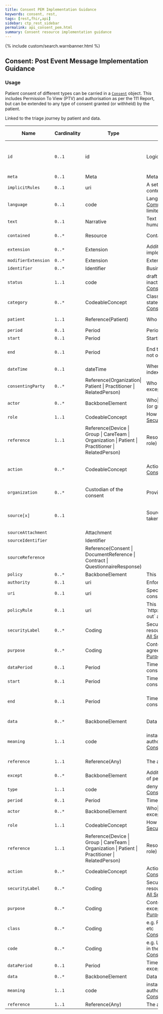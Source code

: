 ```yaml
---
title: Consent PEM Implementation Guidance
keywords: consent, rest,
tags: [rest,fhir,api]
sidebar: ctp_rest_sidebar
permalink: api_consent_pem.html
summary: Consent resource implementation guidance
---
```


{% include custom/search.warnbanner.html %}

<style>
table.spec {
  min-width: 100%;
  max-width: 100%;
}

table.spec td {
  width: 10%;
  min-width: 10%;
}

table.spec td code {
  white-space: nowrap;
}

</style>

## Consent: Post Event Message Implementation Guidance ##

### Usage ###

Patient consent of different types can be carried in a [`Consent`](http://hl7.org/fhir/stu3/consent.html) object. This includes Permission To View (PTV) and authorisation as per the 111 Report, but can be extended to any type of consent granted (or withheld) by the patient.

Linked to the triage journey by patient and data.

<table class="spec">
<thead>
<tr>
   <th>Name</th>
   <th>Cardinality</th>
   <th>Type</th>
   <th>FHIR Documentation</th>
   <th>CDS Implementation Guidance</th>
</tr>
</thead>
<tbody>
<tr>
  <td><code>id</code></td>
  <td><code>0..1</code></td>
  <td>id</td>
  <td>Logical id of this artifact</td>
  <td>Note that this will always be populated except when the resource is being created (initial creation call)</td>
</tr>
<tr>
  <td><code>meta</code></td>
  <td><code>0..1</code></td>
  <td>Meta</td>
  <td>Metadata about the resource</td>
    <td></td>
</tr>
<tr>
  <td><code>implicitRules</code></td>
  <td><code>0..1</code></td>
  <td>uri</td>
  <td>A set of rules under which this content was created</td>
    <td></td>
</tr>
<tr>
  <td><code>language</code></td>
  <td><code>0..1</code></td>
  <td>code</td>
  <td>Language of the resource content. <br/> 
    <a href="http://hl7.org/fhir/stu3/valueset-languages.html">Common Languages</a> (Extensible but limited to All Languages)</td>
  <td></td>
</tr>
<tr>
  <td><code>text</code></td>
  <td><code>0..1</code></td>
  <td>Narrative</td>
  <td>Text summary of the resource, for human interpretation</td>
  <td></td>
</tr>
<tr>
  <td><code>contained</code></td>
  <td><code>0..*</code></td>
  <td>Resource</td>
  <td>Contained, inline Resources</td>
  <td>This SHOULD NOT be populated</td>
</tr>
<tr>
  <td><code>extension</code></td>
  <td><code>0..*</code></td>
  <td>Extension</td>
  <td>Additional Content defined by implementations</td>
  <td></td>
</tr>
<tr>
  <td><code>modifierExtension</code></td>
  <td><code>0..*</code></td>
  <td>Extension</td>
  <td>Extensions that cannot be ignored</td>
  <td></td>
</tr>
<tr>
  <td><code>identifier</code></td>
  <td><code>0..*</code></td>
  <td>Identifier</td>
  <td>Business Identifier for observation</td>
  <td></td>
</tr>
<tr>
  <td><code>status</code></td>
  <td><code>1..1</code></td>
  <td>code</td>
  <td>draft | proposed | active | rejected | inactive | entered-in-error<br>
    <a href="https://www.hl7.org/fhir/stu3/valueset-consent-state-codes.html">ConsentState (Required)</a></td>
  <td>
    This will normally be active</td>
</tr>
<tr>
  <td><code>category</code></td>
  <td><code>0..*</code></td>
  <td>CodeableConcept</td>
  <td>Classification of the consent statement - for indexing/retrieval<br>
    <a href="https://www.hl7.org/fhir/stu3/valueset-consent-category.html">Consent Category Codes (Example)</a></td>
  <td></td>
</tr>
<tr>
  <td><code>patient</code></td>
  <td><code>1..1</code></td>
  <td>Reference(Patient)</td>
  <td>Who the consent applies to</td>
  <td>This MUST be the Patient in the encounter report.</td>
</tr>
<tr>
  <td><code>period</code></td>
  <td><code>0..1</code></td>
  <td>Period</td>
  <td>Period that this consent applies</td>
  <td></td>
</tr>
<tr>
  <td class="sub"><code>start</code></td>
  <td><code>0..1</code></td>
  <td>Period</td>
  <td>Starting time with inclusive boundary</td>
  <td>This MUST be populated</td>
</tr>
<tr>
  <td class="sub"><code>end</code></td>
  <td><code>0..1</code></td>
  <td>Period</td>
  <td>End time with inclusive boundary, if not ongoing</td>
  <td>If not populated, then assumed to be in the future/open-ended</td>
</tr>
<tr>
  <td><code>dateTime</code></td>
  <td><code>0..1</code></td>
  <td>dateTime</td>
  <td>When this Consent was created or indexed</td>
  <td>This SHOULD be populated</td>
</tr>
<tr>
  <td><code>consentingParty</code></td>
  <td><code>0..*</code></td>
  <td>Reference(Organization| Patient | Practitioner | RelatedPerson)</td>
  <td>Who is agreeing to the policy and exceptions</td>
  <td>this will normally be Patient, but may be RelatedPerson</td>
</tr>
<tr>
  <td><code>actor</code></td>
  <td><code>0..*</code></td>
  <td>BackboneElement</td>
  <td>Who|what controlled by this consent (or group, by role)</td>
  <td></td>
</tr>
<tr>
  <td class="sub"><code>role</code></td>
  <td><code>1..1</code></td>
  <td>CodeableConcept</td>
  <td>How the actor is involved<br>
    <a href="https://www.hl7.org/fhir/stu3/valueset-security-role-type.html">SecurityRoleType (Extensible)</a></td>
  <td>This SHOULD be populated with 'CST'.</td>
</tr>
<tr>
  <td class="sub"><code>reference</code></td>
  <td><code>1..1</code></td>
  <td>Reference(Device | Group | CareTeam | Organization | Patient | Practitioner | RelatedPerson)</td>
  <td>Resource for the actor (or group, by role)</td>
  <td>This SHOULD be populated with an Organization or Practitioner (practice or GP) for the registered GP</td>
</tr>
<tr>
  <td><code>action</code></td>
  <td><code>0..*</code></td>
  <td>CodeableConcept</td>
  <td>Actions controlled by this consent<br>
<a href="https://www.hl7.org/fhir/stu3/valueset-consent-action.html">Consent Action Codes (Example)</a></td>
  <td>This SHOULD be populated with 'collect' as collecting to add to the Primary Care Record.</td>
</tr>
<tr>
  <td><code>organization</code></td>
  <td><code>0..*</code></td>
  <td>Custodian of the consent</td>
  <td>Provider organisation</td>
  <td>This SHOULD be populated with the encounter.serviceProvider</td>
</tr>
<tr>
  <td><code>source[x]</code></td>
  <td><code>0..1</code></td>
  <td></td>
  <td>Source from which this consent is taken</td>
  <td>Typically from a QuestionnaireResponse ("Are you happy for your GP to see this call?")</td>
</tr>
<tr>
  <td class="sub"><code>sourceAttachment</code></td>
  <td><code></code></td>
  <td>Attachment</td>
  <td></td>
  <td></td>
</tr>
<tr>
  <td class="sub"><code>sourceIdentifier</code></td>
  <td><code></code></td>
  <td>Identifier</td>
  <td></td>
  <td></td>
</tr>
<tr>
  <td class="sub"><code>sourceReference</code></td>
  <td><code></code></td>
  <td>Reference(Consent | DocumentReference | Contract | QuestionnaireResponse)</td>
  <td></td>
  <td></td>
</tr>
<tr>
  <td><code>policy</code></td>
  <td><code>0..*</code></td>
  <td>BackboneElement</td>
  <td>This MUST NOT be populated.</td>
  <td></td>
</tr>
<tr>
  <td class="sub"><code>authority</code></td>
  <td><code>0..1</code></td>
  <td>uri</td>
  <td>Enforcement source for policy</td>
  <td></td>
</tr>
<tr>
  <td class="sub"><code>uri</code></td>
  <td><code>0..1</code></td>
  <td>uri</td>
  <td>Specific policy covered by this consent</td>
  <td></td>
</tr>
<tr>
  <td><code>policyRule</code></td>
  <td><code>0..1</code></td>
  <td>uri</td>
  <td>This SHOULD be populated with `http://hl7.org/fhir/ConsentPolicy/opt-out` as GP is an opt-out scenario.</td>
  <td></td>
</tr>
<tr>
  <td><code>securityLabel</code></td>
  <td><code>0..*</code></td>
  <td>Coding</td>
  <td>Security Labels that define affected resources<br>
    <a href="https://www.hl7.org/fhir/stu3/valueset-security-labels.html">All Security Labels (Extensible)</a></td>
  <td></td>
</tr>
<tr>
  <td><code>purpose</code></td>
  <td><code>0..*</code></td>
  <td>Coding</td>
  <td>Context of activities for which the agreement is made<br>
    <a href="https://www.hl7.org/fhir/stu3/v3/PurposeOfUse/vs.html">PurposeOfUse (Extensible)</a></td>
  <td></td>
</tr>
<tr>
  <td><code>dataPeriod</code></td>
  <td><code>0..1</code></td>
  <td>Period</td>
  <td>Timeframe for data controlled by this consent</td>
  <td>This MUST be populated</td>
</tr>
  <tr>
  <td class="sub"><code>start</code></td>
  <td><code>0..1</code></td>
  <td>Period</td>
  <td>Timeframe for data controlled by this consent</td>
  <td>This MUST be populated</td>
</tr>
  <tr>
  <td class="sub"><code>end</code></td>
  <td><code>0..1</code></td>
  <td>Period</td>
  <td>Timeframe for data controlled by this consent</td>
  <td>This MAY be populated, but if not then assume the dataPeriod is active and open-ended</td>
</tr>
<tr>
  <td><code>data</code></td>
  <td><code>0..*</code></td>
  <td>BackboneElement</td>
  <td>Data controlled by this consent</td>
  <td>The Encounter(s) to which this consent applies</td>
</tr>
<tr>
  <td class="sub"><code>meaning</code></td>
  <td><code>1..1</code></td>
  <td>code</td>
  <td>instance | related | dependents | authoredby<br>
<a href="https://www.hl7.org/fhir/stu3/valueset-consent-data-meaning.html">ConsentDataMeaning (Required)</a></td>
  <td>This MUST be populated with both 'related' and 'dependents' as separate data elements.</td>
</tr>
<tr>
  <td class="sub"><code>reference</code></td>
  <td><code>1..1</code></td>
  <td>Reference(Any)</td>
  <td>The actual data reference</td>
  <td>This SHOULD be the Encounter</td>
</tr>
<tr>
  <td><code>except</code></td>
  <td><code>0..*</code></td>
  <td>BackboneElement</td>
  <td>Additional rule - addition or removal of permissions</td>
  <td></td>
</tr>
<tr>
  <td class="sub"><code>type</code></td>
  <td><code>1..1</code></td>
  <td>code</td>
  <td>deny | permit<br>
<a href="https://www.hl7.org/fhir/stu3/valueset-consent-except-type.html">ConsentExceptType (Required)</a></td>
  <td></td>
</tr>
<tr>
  <td class="sub"><code>period</code></td>
  <td><code>0..1</code></td>
  <td>Period</td>
  <td>Timeframe for this exception</td>
  <td></td>
</tr>
<tr>
  <td class="sub"><code>actor</code></td>
  <td><code>0..*</code></td>
  <td>BackboneElement</td>
  <td>Who|what controlled by this exception (or group, by role)</td>
  <td></td>
</tr>
<tr>
  <td class="sub-sub"><code>role</code></td>
  <td><code>1..1</code></td>
  <td>CodeableConcept</td>
  <td>How the actor is involved<br>
    <a href="https://www.hl7.org/fhir/stu3/valueset-security-role-type.html">SecurityRoleType (Extensible)</a></td>
  <td></td>
</tr>
<tr>
  <td class="sub-sub"><code>reference</code></td>
  <td><code>1..1</code></td>
  <td>Reference(Device | Group | CareTeam | Organization | Patient | Practitioner | RelatedPerson)</td>
  <td>Resource for the actor (or group, by role)</td>
  <td></td>
</tr>
<tr>
  <td class="sub"><code>action</code></td>
  <td><code>0..*</code></td>
  <td>CodeableConcept</td>
  <td>Actions controlled by this exception<br>
<a href="https://www.hl7.org/fhir/stu3/valueset-consent-action.html">Consent Action Codes (Example)</a></td>
  <td></td>
</tr>
<tr>
  <td class="sub"><code>securityLabel</code></td>
  <td><code>0..*</code></td>
  <td>Coding</td>
  <td>Security Labels that define affected resources<br>
<a href="https://www.hl7.org/fhir/stu3/valueset-security-labels.html">All Security Labels (Extensible)</a></td>
  <td></td>
</tr>
<tr>
  <td class="sub"><code>purpose</code></td>
  <td><code>0..*</code></td>
  <td>Coding</td>
  <td>Context of activities covered by this exception<br>
<a href="https://www.hl7.org/fhir/stu3/v3/PurposeOfUse/vs.html">PurposeOfUse (Extensible)</a></td>
  <td></td>
</tr>
<tr>
  <td class="sub"><code>class</code></td>
  <td><code>0..*</code></td>
  <td>Coding</td>
  <td>e.g. Resource Type, Profile, or CDA etc<br>
<a href="https://www.hl7.org/fhir/stu3/valueset-consent-content-class.html">Consent Content Class (Extensible)</a></td>
  <td></td>
</tr>
<tr>
  <td class="sub"><code>code</code></td>
  <td><code>0..*</code></td>
  <td>Coding</td>
  <td>e.g. LOINC or SNOMED CT code, etc in the content<br>
<a href="https://www.hl7.org/fhir/stu3/valueset-consent-content-code.html">Consent Content Codes (Example)</a></td>
  <td></td>
</tr>
<tr>
  <td class="sub"><code>dataPeriod</code></td>
  <td><code>0..1</code></td>
  <td>Period</td>
  <td>Timeframe for data controlled by this exception</td>
  <td></td>
</tr>
<tr>
  <td class="sub"><code>data</code></td>
  <td><code>0..*</code></td>
  <td>BackboneElement</td>
  <td>Data controlled by this exception</td>
  <td></td>
</tr>
<tr>
  <td class="sub-sub"><code>meaning</code></td>
  <td><code>1..1</code></td>
  <td>code</td>
  <td>instance | related | dependents | authoredby<br>
<a href="https://www.hl7.org/fhir/stu3/valueset-consent-data-meaning.html">ConsentDataMeaning (Required)</a></td>
  <td></td>
</tr>
<tr>
  <td class="sub-sub"><code>reference</code></td>
  <td><code>1..1</code></td>
  <td>Reference(Any)</td>
  <td>The actual data reference</td>
  <td></td>
</tr>

</tbody>
</table>
